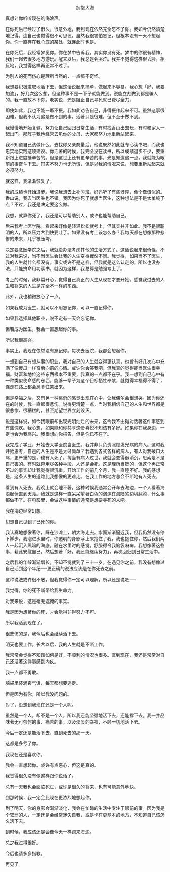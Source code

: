<p align="center">拥抱大海</p>

真想让你听听现在的海浪声。

在你死后已经过了很久，很意外地，我到现在依然完全忘不了你。我如今仍然清楚地记得，连自己也觉得很不可思议。虽然我很害怕忘记，但根本没有一天不想起你。你一直存在我心底的某处，就连此时也是。

在你死后，我经常梦见你。你在梦中告诉我，其实你没有死。梦中的你很有精神，我们一起去很多地方游玩。醒来以后，我总是会哭泣。我并不觉得这样很丢脸，相反地，我觉得这样再正常不过了。

为别人的死而伤心是理所当然的，一点都不奇怪。

我想要积极进取地活下去，但这话说起来简单，做起来不容易。我心想「好，我要加油」，好几次这么想，但这种事不是一下子就能做到。说能立刻做到都是骗人的。我一直放不下你。老实说，光是阻止自己寻死就已费尽全力。

即使如此，我也不能一蹶不振。我如此劝告自己，非得振作起来不可。虽然这事很困难，但我不认为这是做不到的事。活著只是很难，但不至于做不到。

我慢慢地开始复健，努力让自己回归日常生活，有时找香山出去玩，有时和家人一起出门。那阵子我也经常去见你的父母，大家都努力地重新站起来。

我不知道自己该做什么，去找你父亲商量后，他说既然如此就专心读书吧，而我也忠实地实践这项建议。你活著的时候，我完全没在读书，所以成绩退步不少，要重新跟上进度挺辛苦的。但是这世上还有更辛苦的事，光是知道这一点，我就能为眼前的事奋斗下去。其实不努力也无所谓，但是以我的情况来说，想要重新站起来就必须努力。

就这样，我渐渐恢复了。

我的成绩也开始进步。我说我想去上补习班，妈妈听了有些讶异，像个蠢蛋似的。香山说，我去当医生也不错。我因为你死了就想当医生，这种想法是不是太单纯了点？不过，我还是决定要这么做。

我想，就算你死了，我还是可以帮助别人，或许也能帮助自己。

后来我考上医学院。看起来好像是轻轻松松就考上，但其实并非如此。我不是很聪明的人，所以压力大到快要吐了。如果没有考上该怎么办？我每天都在想像那种悲惨的未来，几乎被压垮。

决定要念医学院之后，我就没办法考虑其他的生活方式了。这话说起来很奇怪，不过对我来说，当不当医生会让我的人生变得截然不同。我觉得，如果当不了医生，我的人生就什么都没有。事实或许不是这样，但我就是这么认定的，所以也没办法，只能拚命用功读书，就因为这样，我总算是勉强考上了。

考上的时候，我非常开心，觉得自己真正的人生从现在才要开始。感觉我过去的人生和将来的人生是完全不一样的东西。

此外，我也稍微放心了一点。

如果我成为医生，就可以不用忘记你，可以一直记得你。

如果我选择其他职业，说不定有一天会忘记你。

但若成为医生，我会一直想起你的事。

所以我很高兴。

事实上，我现在依然没有忘记你。每次去医院，我都会想起你。

一想到自己有想从事的职业，我对自己的人生就变得更认真，也曾有好几次心中充满了像傻瓜一样奋勇向前的心情。或许你会笑我吧，但我真的觉得能当医生很幸福。财富和地位这些东西根本不重要，我真的一点都不在乎。我一想到自己心中有一种类似使命感的东西，能够一辈子为这个目标牺牲奉献，就觉得幸福得不得了，连走在路上都会忍不住笑出来。

但是幸福之后，又有另一种离奇的感觉出现在心中，让我偶尔会很想哭。因为你还在的时候，我一直都很悲伤。说得更清楚一点，当时我相信自己的人生和世界都是很悲惨、很糟糕的，甚至期望世界立刻毁灭。

说是这样说，如今我眼前却出现光明灿烂的未来，这令我不由得对活著这件事感到有些愧疚。我心想，如果能和你共享这份喜悦不知该有多好。如果你在我身边，一定也会为我高兴。我很想向你报告，但是你已不在了。

我完成了学业，开始去大学医院当医生。我并非只负责照顾发光病的病人。这时我开始思考，自己的人生是不是太过简单？我遇到各式各样的病人，有人对我破口大骂，更严重的是，也有人死了。每当有病人过世，我就会变得很消沉，思索是不是自己害的。有时就算用尽各种手段，人还是会死。这是理所当然的，但这个再正常不过的事实却让我觉得很沉重。开始工作的前几个月，我一直睡不好。我的感想是，这条人生的道路比我想像的更难走。在我工作的地方总会不断地有人死去。

看到有人死去，我晚上就会睡不著，这种时候我通常会开车去海边，一个人看著海浪起伏直到天亮。我就是这样一直呆呆望著白色的泡沫在海陆的边境翻腾，什么事都做不了。在电影里，会做这种事情的通常是想要寻死的人吧。

我在海边经常幻想。

幻想自己见到了已死的你。

我认真地想像著你，踩在沙滩上，朝大海走去。水面渐渐逼近我，但我仍然没有停下脚步。我泡进水里时，你透明的身影浮上来抱住了我，我也抱住你，然后我们两人一起沉入黑暗的海底。融在水里时的感觉，舒服得令我脑袋麻痹。我想像著这些事，藉此安慰自己，然后想著「好，我还能继续努力」，再次回归到日常生活中。

之后我的年龄渐渐增长，不知不觉就到了三十一岁。在遇见你之前，我没有想像过自己活到这个年纪──更正确的说法应该是在你死去之前。

这种说法或许很不敬，但我觉得你一定可以理解，所以还是说吧──

我觉得，你的死不断带给我生命力。

对我来说，这是毫无遮掩的事实。

我是因为想著你的死，才会觉得非得努力不可。

所以我活到现在了。

很悲伤的是，我今后也会继续活下去。

明天也要工作。长大以后，我的人生就是不断工作。

我常常会觉得不知该如何是好，不顺利的情况也很多。直到现在，我还是常常对自己还活著这件事感到内疚。

我一点都不勇敢。

脑袋里装满丧气话，每天都想要逃走。

但是因为有你，所以我没问题的。

对了，没想到我现在还是一个人呢。

虽然是一个人，却不是一个人，所以我还能坚强地活下去，还能撑下去。我一并品味著无可奈何的事、痛苦的事，以及淡淡的幸福，不顾一切地活下去。

今后一定还是能活下去，直到死去的那一天。

这都是多亏了你。

我现在还是喜欢你。

我会一直想起你。或许有点恶心，但这是真的。

我觉得很久没有像这样跟你说话了。

总有一天我也会面临死亡，或许是很久的将来，也有可能意外地快。

到那时候，我一定会比现在更浓烈地想起你。

到了明天，你的身影会渐渐淡化，我会在忙碌的生活中专注于眼前的事。因为我是个软弱的人，一定还是会经常迷失自我，或是卡在更基本的地方，不知道自己该怎么活下去。

到时候，我应该还是会像今天一样跑来海边。

总之我过得很好。

今后也请多多指教。

再见了。

